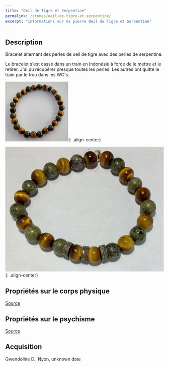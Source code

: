 ```yaml
---
title: "Oeil de Tigre et Serpentine"
permalink: /stones/oeil-de-tigre-et-serpentine/
excerpt: "Informations sur ma pierre Oeil de Tigre et Serpentine"
---
```


## Description
Bracelet alternant des perles de oeil de tigre avec des perles de serpentine.

Le bracelet s'est cassé dans un train en Indonésie à force de le mettre et le retirer.
J'ai pu récupérer presque toutes les perles. Les autres ont quitté le train par le trou 
dans les WC's.

![Oeil de Tigre et Serpentine](/images/stones/OeilDeTigre-Serpentine_GwendoD_2020_1.jpg "Oeil de Tigre et Serpentine"){: .align-center}

![Oeil de Tigre et Serpentine](/images/stones/OeilDeTigre-Serpentine_GwendoD_2020_2.jpg "Oeil de Tigre et Serpentine"){: .align-center}


## Propriétés sur le corps physique


[Source](https://)


## Propriétés sur le psychisme


[Source](https://)

## Acquisition
Gwendoline D., Nyon, unknown date

